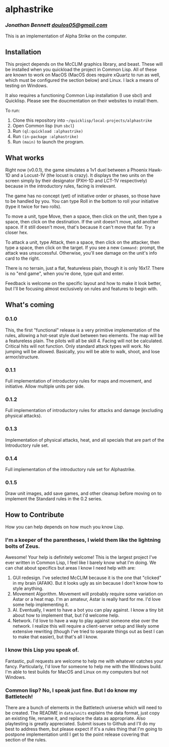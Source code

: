# alphastrike

### _Jonathan Bennett <doulos05@gmail.com>_

This is an implementation of Alpha Strike on the computer.

## Installation

This project depends on the McCLIM graphics library, and beast. These will be installed when you quickload the project in Common Lisp. All of these are known to work on MacOS (MacOS does require xQuartz to run as well, which must be configured the section below) and Linux. I lack a means of testing on Windows.

It also requires a functioning Common Lisp installation (I use sbcl) and Quicklisp. Please see the doucmentation on their websites to install them.

To run:

1. Clone this repository into `~/quicklisp/local-projects/alphastrike`
2. Open Common lisp (run `sbcl`)
3. Run `(ql:quickload :alphastrike)`
4. Run `(in-package :alphastrike)`
5. Run `(main)` to launch the program.

## What works

Right now (v0.0.1), the game simulates a 1v1 duel between a Phoenix Hawk-1D and a Locust-1V (the locust is crazy). It displays the two units on the screen simply by their designator (PXH-1D and LCT-1V respectively) because in the introductory rules, facing is irrelevant.

The game has no concept (yet) of initiative order or phases, so those have to be handled by you. You can type Roll in the bottom to roll your initiative (type it twice for two rolls).

To move a unit, type Move, then a space, then click on the unit, then type a space, then click on the destination. If the unit doesn't move, add another space. If it still doesn't move, that's because it can't move that far. Try a closer hex.

To attack a unit, type Attack, then a space, then click on the attacker, then type a space, then click on the target. If you see a new `Command:` prompt, the attack was unsuccessful. Otherwise, you'll see damage on the unit's info card to the right.

There is no terrain, just a flat, featureless plain, though it is only 16x17. There is no "end game", when you're done, type quit and enter.

Feedback is welcome on the specific layout and how to make it look better, but I'll be focusing almost exclusively on rules and features to begin with.

## What's coming

### 0.1.0

This, the first "functional" release is a very primitive implementation of the rules, allowing a hot-seat style duel between two elements. The map will be a featureless plain. The pilots will all be skill 4. Facing will not be calculated. Critical hits will not function. Only standard attack types will work. No jumping will be allowed. Basically, you will be able to walk, shoot, and lose armor/structure.

### 0.1.1

Full implementation of introductory rules for maps and movement, and initiative. Allow multiple units per side.

### 0.1.2

Full implementation of introductory rules for attacks and damage (excluding physical attacks).

### 0.1.3

Implementation of physical attacks, heat, and all specials that are part of the Introductory rule set.

### 0.1.4

Full implementation of the introductory rule set for Alphastrike.

### 0.1.5

Draw unit images, add save games, and other cleanup before moving on to implement the Standard rules in the 0.2 series.

## How to Contribute

How you can help depends on how much you know Lisp.

### I'm a keeper of the parentheses, I wield them like the lightning bolts of Zeus.

Awesome! Your help is definitely welcome! This is the largest project I've ever written in Common Lisp, I feel like I barely know what I'm doing. We can chat about specifics but areas I know I need help with are:

1. GUI redesign. I've selected McCLIM because it is the one that "clicked" in my brain (AFAIK). But it looks ugly as sin because I don't know how to style anything.
2. Movement Algorithm. Movement will probably require some variation on Astar or a heat map. I'm an amateur, Astar is really hard for me. I'd love some help implementing it.
3. AI. Eventually, I want to have a bot you can play against. I know a tiny bit about how to implement that, but I'd welcome help.
4. Network. I'd love to have a way to play against someone else over the network. I realize this will require a client-server setup and likely some extensive rewriting (though I've tried to separate things out as best I can to make that easier), but that's all I know.

### I know this Lisp you speak of.

Fantastic, pull requests are welcome to help me with whatever catches your fancy. Particularly, I'd love for someone to help me with the Windows build. I'm able to test builds for MacOS and Linux on my computers but not Windows.

### Common lisp? No, I speak just fine. But I do know my Battletech!

There are a bunch of elements in the Battletech universe which will need to be created. The README in `data/units` explains the data format, just copy an existing file, rename it, and replace the data as appropriate. Also playtesting is greatly appreciated. Submit issues to Github and I'll do my best to address them, but please expect if it's a rules thing that I'm going to postpone implementation until I get to the point release covering that section of the rules.
